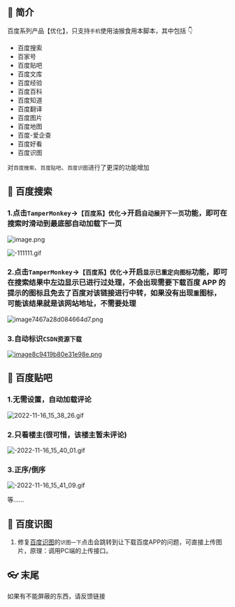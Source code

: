 ## 🎈 简介

百度系列产品【优化】，只支持`手机`使用油猴食用本脚本，其中包括 👇

- 百度搜索
- 百家号
- 百度贴吧
- 百度文库
- 百度经验
- 百度百科
- 百度知道
- 百度翻译
- 百度图片
- 百度地图
- 百度-爱企查
- 百度好看
- 百度识图

对`百度搜索`、`百度贴吧`、`百度识图`进行了更深的功能增加

## 🎃 百度搜索

### 1.点击`TamperMonkey`->`【百度系】优化`->开启`自动展开下一页`功能，即可在搜索时滑动到最底部自动加载下一页

![image.png](https://www.z4a.net/images/2022/11/16/image.png)

![-111111.gif](https://www.z4a.net/images/2022/11/16/-111111.gif)

### 2.点击`TamperMonkey`->`【百度系】优化`->开启`显示已重定向图标`功能，即可在搜索结果中左边显示已进行过处理，不会出现需要下载百度 APP 的提示的图标且免去了百度对该链接进行中转，如果没有出现`重`图标，可能该结果就是该网站地址，不需要处理

![image7467a28d084664d7.png](https://www.z4a.net/images/2022/11/16/image7467a28d084664d7.png)

### 3.自动标识`CSDN资源下载`

[![image8c9419b80e31e98e.png](https://www.z4a.net/images/2022/11/16/image8c9419b80e31e98e.png)](https://www.z4a.net/image/2S85E6)

## 🎃 百度贴吧

### 1.无需设置，自动加载评论

![2022-11-16_15_38_26.gif](https://www.z4a.net/images/2022/11/16/-2022-11-16_15_38_26.gif)

### 2.只看楼主(很可惜，该楼主暂未评论)

![-2022-11-16_15_40_01.gif](https://www.z4a.net/images/2022/11/16/-2022-11-16_15_40_01.gif)

### 3.正序/倒序

![-2022-11-16_15_41_09.gif](https://www.z4a.net/images/2022/11/16/-2022-11-16_15_41_09.gif)

等......

## 🎃 百度识图

1. 修复[百度识图](https://graph.baidu.com/view/home)的`识图一下`点击会跳转到让下载百度APP的问题，可直接上传图片，原理：调用PC端的上传接口。

## 👓 末尾

如果有不能屏蔽的东西，请反馈链接
